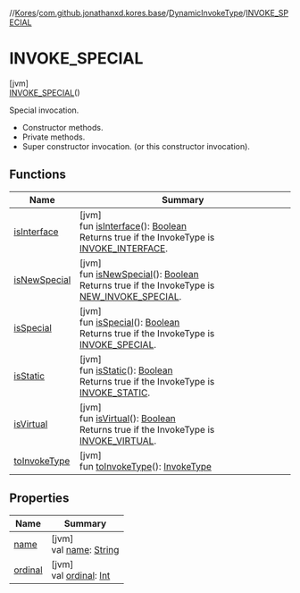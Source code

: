 //[Kores](../../../../index.md)/[com.github.jonathanxd.kores.base](../../index.md)/[DynamicInvokeType](../index.md)/[INVOKE_SPECIAL](index.md)

# INVOKE_SPECIAL

[jvm]\
[INVOKE_SPECIAL](index.md)()

Special invocation.

<ul><li>Constructor methods.</li><li>Private methods.</li><li>Super constructor invocation. (or this constructor invocation).</li></ul>

## Functions

| Name | Summary |
|---|---|
| [isInterface](../is-interface.md) | [jvm]<br>fun [isInterface](../is-interface.md)(): [Boolean](https://kotlinlang.org/api/latest/jvm/stdlib/kotlin/-boolean/index.html)<br>Returns true if the InvokeType is [INVOKE_INTERFACE](../-i-n-v-o-k-e_-i-n-t-e-r-f-a-c-e/index.md). |
| [isNewSpecial](../is-new-special.md) | [jvm]<br>fun [isNewSpecial](../is-new-special.md)(): [Boolean](https://kotlinlang.org/api/latest/jvm/stdlib/kotlin/-boolean/index.html)<br>Returns true if the InvokeType is [NEW_INVOKE_SPECIAL](../-n-e-w_-i-n-v-o-k-e_-s-p-e-c-i-a-l/index.md). |
| [isSpecial](../is-special.md) | [jvm]<br>fun [isSpecial](../is-special.md)(): [Boolean](https://kotlinlang.org/api/latest/jvm/stdlib/kotlin/-boolean/index.html)<br>Returns true if the InvokeType is [INVOKE_SPECIAL](index.md). |
| [isStatic](../is-static.md) | [jvm]<br>fun [isStatic](../is-static.md)(): [Boolean](https://kotlinlang.org/api/latest/jvm/stdlib/kotlin/-boolean/index.html)<br>Returns true if the InvokeType is [INVOKE_STATIC](../-i-n-v-o-k-e_-s-t-a-t-i-c/index.md). |
| [isVirtual](../is-virtual.md) | [jvm]<br>fun [isVirtual](../is-virtual.md)(): [Boolean](https://kotlinlang.org/api/latest/jvm/stdlib/kotlin/-boolean/index.html)<br>Returns true if the InvokeType is [INVOKE_VIRTUAL](../-i-n-v-o-k-e_-v-i-r-t-u-a-l/index.md). |
| [toInvokeType](../to-invoke-type.md) | [jvm]<br>fun [toInvokeType](../to-invoke-type.md)(): [InvokeType](../../-invoke-type/index.md) |

## Properties

| Name | Summary |
|---|---|
| [name](name.md) | [jvm]<br>val [name](name.md): [String](https://kotlinlang.org/api/latest/jvm/stdlib/kotlin/-string/index.html) |
| [ordinal](ordinal.md) | [jvm]<br>val [ordinal](ordinal.md): [Int](https://kotlinlang.org/api/latest/jvm/stdlib/kotlin/-int/index.html) |
